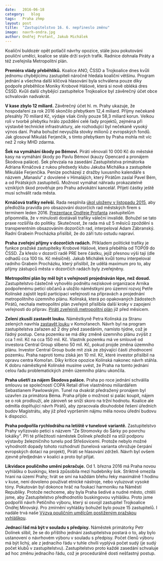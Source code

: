 ```yaml
---
date:	2016-06-18
category:	blog
tags:	Praha zhmp
layout:	post
title:	"Zastupitelstvo 16. 6. nepřineslo změnu"
image:	navrh-ondra.jpg
author: Ondřej Profant, Jakub Michálek
---
```


Koaliční buldozér opět potlačil návrhy opozice, stále jsou pokutováni pouliční umělci, koalice se stále drží svých trafik. Radnice dohnala Piráty a též zveřejnila Metropolitní plán.

**Premiéra vlády přeběhlíků.** Koalice ANO, ČSSD a Trojkoalice dnes kvůli jednomu chybějícímu zastupiteli náročně hledala koaliční většinu. Program jednání a všechna další klíčová hlasování byla schválena pouze díky podpoře přeběhlice Moniky Krobové Hášové, která si nově obléká dres ČSSD. Kvůli další chybějící zastupitelce Trojkoalice byl závěrečný účet obce schvalován nadvakrát.  

**V kase zbylo 12 miliard.** Závěrečný účet hl. m. Prahy ukazuje, že hospodaření za rok 2016 skončilo přebytkem 12,4 miliard. Příjmy nečekaně přesáhly 70 miliard Kč, výdaje však činily pouze 58,3 miliard korun. Velkou roli v tvorbě přebytku hrálo zpoždění celé řady projektů, zejména při výstavbě technické infrastruktury, ale rozhodující byl nečekaně vysoký výnos daní. Praha bohužel nevyužila stovky milionů z evropských fondů. Jak glosoval Mikuláš Ferjenčík, s tímto přebytkem by Praha mohla mít víc než 2 roky MHD zdarma.

**Šek na vymáhání škody po Bémovi.** Piráti věnovali 10 000 Kč do městské kasy na vymáhání škody po Pavlu Bémovi (kauzy Opencard a pronájem Škodova paláce). Šek převzala na zasedání Zastupitelstva primátorka Adriana Krnáčová z rukou předsedy klubu Jakuba Michálka a zastupitele Mikuláše Ferjenčíka. Peníze pocházejí z dražby luxusního kalendáře s názvem „Manaslu“ z dovolené v Himalájích, který Pirátům zaslal Pavel Bém, a od Pirátských zastupitelů. Možnost vymáhat náhradu prokazatelně vzniklých škod prověřuje pro Prahu advokátní kancelář. Přijetí částky ještě musí schválit rada města.

**Krnáčová trafiky neřeší.** Rada nesplnila [úkol uloženy v listopadu 2015][trafiky], aby předložila pravidla pro obsazování dozorčích rad městských firem s termínem leden 2016. [Prezentace Ondřeje Profanta][prezentace] zastupitelům připomněla, že v minulosti dostávali trafiky váleční invalidé. Bohužel se tato praxe rozšířila do politiky. Skutečnost, že rada má už 5 měsíců zpoždění s transperentním obsazováním dozorčích rad, interpeloval Adam Zábranský. Radní Grabein Procházka přislíbil, že do září tuto ostudu napraví.

**Praha zveřejní příjmy v dozorčích radách.** Příkladem politické trafiky je funkce pražské zastupitelky Krobové Hášové, která přeběhla od TOP09 do ČSSD. Za křeslo v dozorčí radě PRE bere částku, jejíž přesnou výši tají (dle odhadů cca 100 tis. Kč měsíčně). Jakub Michálek kvůli tomu interpeloval radního Grabein Procházku, který přislíbil, že udělá maximum pro to, aby příjmy zástupců města v dozorčích radách byly zveřejněny.

**Metropolitní plán by měl být s veřejností projednáván lépe, než dosud.** Zastupitelstvo částečně vyhovělo podnětu neziskové organizace Arnika podpořenému peticí občanů a uložilo náměstkyni pro územní rozvoj Petře Kolínské zajistit lepší participaci veřejnosti na přípravách a projednání metropolitního územního plánu. Kolínská, která po opakovaných žádostech Pirátů, nechala metropolitní plán zveřejnit přislíbila další kroky v zapojení veřejnosti do příprav. [Piráti zveřejnili metropolitní plán][mup] již před měsícem.

**Zelení zkusili zastavět louku.** Náměstkyně Petra Kolínská za Stranu zelených navrhla [zastavět louku][louka] v Komořanech. Návrh byl na program zastupitelstva zařazen až 2 dny před zasedáním, namísto týdne, což je řádný postup. Cena pozemku se má díky změně územního plánu zvýšit z cca 1 mil. Kč na cca 150 mil. Kč. Vlastník pozemku má ve smlouvě od investora Central Group slíbeno 50 mil. Kč, pokud projde změna územního plánu. Investor Central Group bude mít zisk ze zbývající části zhodnocení pozemku. Praha naproti tomu získá jen 10 mil. Kč, které investor přislíbil na opravu centra Komořan. Díky kritice opozice Kolínská nakonec návrh stáhla. K dobru náměstkyně Kolínské musíme uvést, že Praha na tomto jednání celou řadu problematických změn územního plánu ukončila.

**Praha ušetří za nájem Škodova paláce.** Praha po roce jednání schválila smlouvu se společností COPA Retail dříve vlastněnou miliardářem Sebastianem Pawlowským. Tunel na dvakrát předražený pronájem byl uzavřen za primátora Béma. Praha přijde o možnost si palác koupit, nájem se o rok prodlouží, ale zároveň se sníží skoro na tržní hodnotu. Koalice ale odmítla doplňující návrh Pirátů, aby zpracovala dlouhodobé řešení úředních budov Magistrátu, aby již před vypršením nájmu měla novou úřední budovu k dispozici.

**Praha podpořila rychlodráhu na letiště v tunelové variantě.** Zastupitelstvo Prahy vyřizovalo petici s názvem "Ze Stromovky do Šárky po povrchu lokálky". Při té příležitosti náměstek Dolínek předložil na stůl podporu výstavby železničního tunelu pod Střešovicemi. Protože nebylo možné vyhodnotit dopady tohoto rozhodnutí (tunelová varianta ohrožuje čerpání evropských dotací na projekt), Piráti se hlasování zdrželi. Návrh byl ovšem zjevně předjednán v koalici a proto byl přijat.

**Likvidace pouličního umění pokračuje.** Od 1. března 2016 má Praha novou vyhlášku o buskingu, která způsobila mezi hudebníky šok. Striktně omezila hraní na území Prahy; hrát se smí na každám břehu řeky maximálně 1 hodinu v kuse, není dovoleno používat etnické nástroje, nebo vyluzovat vysoké tóny. Pokutován byl dokonce hráč na foukací harmoniku na Náměstí Republiky. Protože nechceme, aby byla Praha šedivé a nudné město, chtěli jsme, aby Zastupitelstvo předhodnotilo buskingovou vyhlášku. Proto jsme podpořili návrh Petičního výboru, který si osvojil zastupitel Trojkoalice Ondřej Mirovský. Pro zmírnění vyhlášky bohužel bylo pouze 15 zastupitelů. I nadále trvá naše [Výzva pouličním umělcům postiženým pražskou vyhláškou][busking].

**Jednací řád má být v souladu s předpisy.** Náměstek primátorky Petr Dolínek slíbil, že se do příštího jednání zastupitelstva postará o to, aby bylo ustanovení o návrhovém výboru v souladu s předpisy. Počet členů výboru má být lichý, ale z jednacího řádu v tuhle chvíli vyplývá počet sudý (je sudý počet klubů v zastupitelstvu). Zastupitelstvo proto každé zasedání schvaluje ad hoc změnu jednacího řádu, což je procedurálně dosti nešťastný postup.

[trafiky]: https://praha.pirati.cz/zakaz-trafik-od-ledna.html
[prezentace]: https://github.com/Kedrigern/prezentace-cs/blob/master/trafiky/trafikanti.pdf
[mup]: https://praha.pirati.cz/metropolitni-plan.html
[louka]: https://praha.pirati.cz/milionova-louka.html
[busking]: https://praha.pirati.cz/iniciativa-buskeru.html
